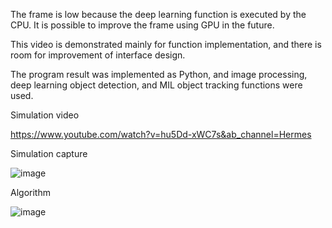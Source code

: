 The frame is low because the deep learning function is executed by the CPU. It is possible to improve the frame using GPU in the future.

This video is demonstrated mainly for function implementation, and there is room for improvement of interface design.

The program result was implemented as Python, and image processing, deep learning object detection, and MIL object tracking functions were used.



Simulation video

https://www.youtube.com/watch?v=hu5Dd-xWC7s&ab_channel=Hermes



Simulation capture

![image](https://user-images.githubusercontent.com/86702182/161411096-15fcdb96-fe76-461b-9159-83c2869add55.png)



Algorithm

![image](https://user-images.githubusercontent.com/86702182/161411112-45ba968a-9467-4e5d-a625-3e4681b9169e.png)
